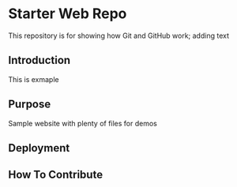 # Starter Web Repo

This repository is for showing how Git and GitHub work; adding text

## Introduction

This is exmaple

## Purpose

Sample website with plenty of files for demos

## Deployment

## How To Contribute